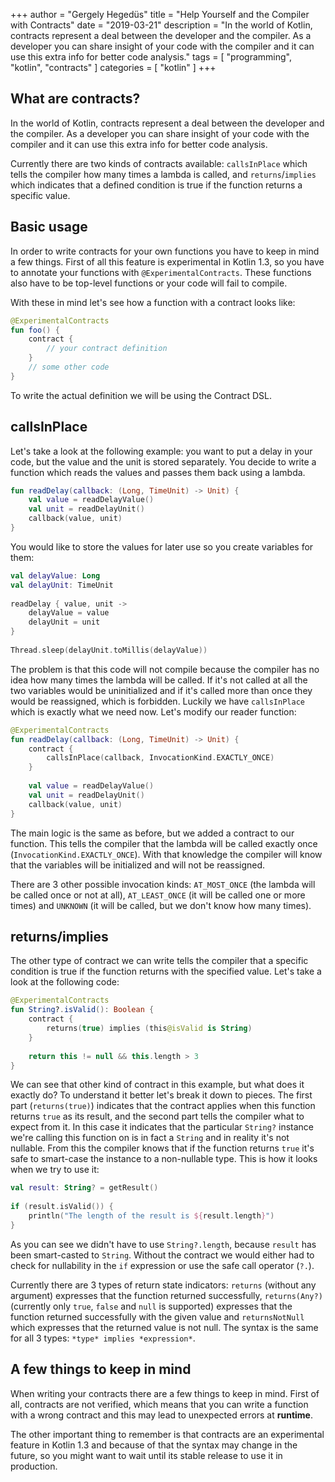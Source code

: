 +++
author = "Gergely Hegedüs"
title = "Help Yourself and the Compiler with Contracts"
date = "2019-03-21"
description = "In the world of Kotlin, contracts represent a deal between the developer and the compiler. As a developer you can share insight of your code with the compiler and it can use this extra info for better code analysis."
tags = [
    "programming",
    "kotlin",
    "contracts"
]
categories = [
    "kotlin"
]
+++

## What are contracts?

In the world of Kotlin, contracts represent a deal between the developer and the compiler. As a developer you can share insight of your code with the compiler and it can use this extra info for better code analysis.

Currently there are two kinds of contracts available: `callsInPlace` which tells the compiler how many times a lambda is called, and `returns`/`implies` which indicates that a defined condition is true if the function returns a specific value.

## Basic usage

In order to write contracts for your own functions you have to keep in mind a few things. First of all this feature is experimental in Kotlin 1.3, so you have to annotate your functions with `@ExperimentalContracts`. These functions also have to be top-level functions or your code will fail to compile.

With these in mind let's see how a function with a contract looks like:

```kotlin
@ExperimentalContracts
fun foo() {
    contract {
        // your contract definition
    }
    // some other code
}
```

To write the actual definition we will be using the Contract DSL.

## callsInPlace

Let's take a look at the following example: you want to put a delay in your code, but the value and the unit is stored separately. You decide to write a function which reads the values and passes them back using a lambda.

```kotlin
fun readDelay(callback: (Long, TimeUnit) -> Unit) {
    val value = readDelayValue()
    val unit = readDelayUnit()
    callback(value, unit)
}
```

You would like to store the values for later use so you create variables for them:

```kotlin
val delayValue: Long
val delayUnit: TimeUnit
    
readDelay { value, unit ->
    delayValue = value
    delayUnit = unit
}
    
Thread.sleep(delayUnit.toMillis(delayValue))
```

The problem is that this code will not compile because the compiler has no idea how many times the lambda will be called. If it's not called at all the two variables would be uninitialized and if it's called more than once they would be reassigned, which is forbidden. Luckily we have `callsInPlace` which is exactly what we need now. Let's modify our reader function:

```kotlin
@ExperimentalContracts
fun readDelay(callback: (Long, TimeUnit) -> Unit) {
    contract {
        callsInPlace(callback, InvocationKind.EXACTLY_ONCE)
    }
    
    val value = readDelayValue()
    val unit = readDelayUnit()
    callback(value, unit)
}
```

The main logic is the same as before, but we added a contract to our function. This tells the compiler that the lambda will be called exactly once (`InvocationKind.EXACTLY_ONCE`). With that knowledge the compiler will know that the variables will be initialized and will not be reassigned.

There are 3 other possible invocation kinds: `AT_MOST_ONCE` (the lambda will be called once or not at all), `AT_LEAST_ONCE` (it will be called one or more times) and `UNKNOWN` (it will be called, but we don't know how many times).

## returns/implies

The other type of contract we can write tells the compiler that a specific condition is true if the function returns with the specified value. Let's take a look at the following code:

```kotlin
@ExperimentalContracts
fun String?.isValid(): Boolean {
    contract {
        returns(true) implies (this@isValid is String)
    }
    
    return this != null && this.length > 3
}
```

We can see that other kind of contract in this example, but what does it exactly do? To understand it better let's break it down to pieces. The first part (`returns(true)`) indicates that the contract applies when this function returns `true` as its result, and the second part tells the compiler what to expect from it. In this case it indicates that the particular `String?` instance we're calling this function on is in fact a `String` and in reality it's not nullable. From this the compiler knows that if the function returns `true` it's safe to smart-case the instance to a non-nullable type. This is how it looks when we try to use it:

```kotlin
val result: String? = getResult()
        
if (result.isValid()) {
    println("The length of the result is ${result.length}")
}
```

As you can see we didn't have to use `String?.length`, because `result` has been smart-casted to `String`. Without the contract we would either had to check for nullability in the `if` expression or use the safe call operator (`?.`).

Currently there are 3 types of return state indicators: `returns` (without any argument) expresses that the function returned successfully, `returns(Any?)` (currently only `true`, `false` and `null` is supported) expresses that the function returned successfully with the given value and `returnsNotNull` which expresses that the returned value is not null. The syntax is the same for all 3 types: `*type* implies *expression*`.

## A few things to keep in mind

When writing your contracts there are a few things to keep in mind. First of all, contracts are not verified, which means that you can write a function with a wrong contract and this may lead to unexpected errors at **runtime**.

The other important thing to remember is that contracts are an experimental feature in Kotlin 1.3 and because of that the syntax may change in the future, so you might want to wait until its stable release to use it in production.
